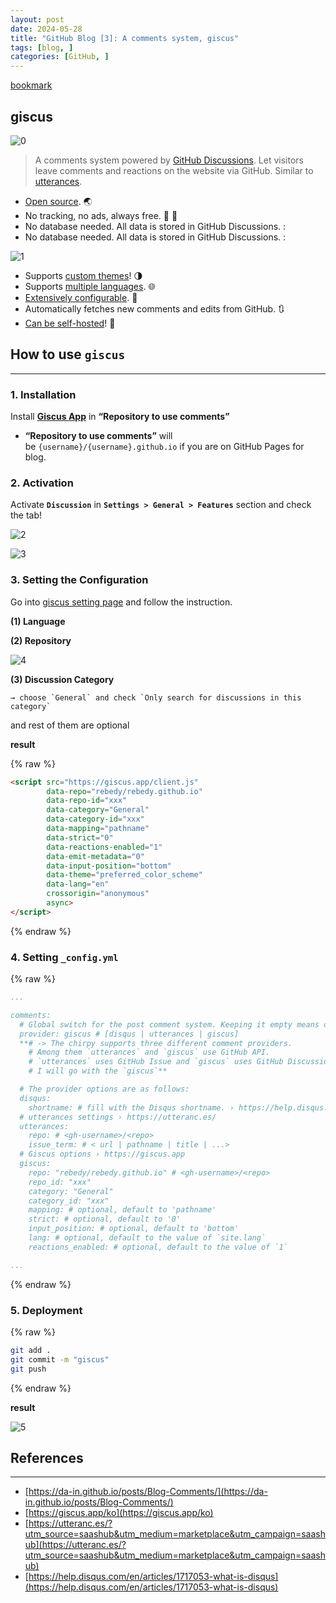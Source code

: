 ```yaml
---
layout: post
date: 2024-05-28
title: "GitHub Blog [3]: A comments system, giscus"
tags: [blog, ]
categories: [GitHub, ]
---
```



 


[bookmark](https://giscus.app/ko)



## giscus


![0](/assets/img/2024-05-28-GitHub-Blog-[3]:-A-comments-system,-giscus.md/0.png)


> A comments system powered by [GitHub Discussions](https://docs.github.com/en/discussions). Let visitors leave comments and reactions on the website via GitHub. Similar to [utterances](https://github.com/utterance/utterances).

- [Open source](https://github.com/giscus/giscus). 🌏
- No tracking, no ads, always free. 📡 🚫
- No database needed. All data is stored in GitHub Discussions. :
- No database needed. All data is stored in GitHub Discussions. :

![1](/assets/img/2024-05-28-GitHub-Blog-[3]:-A-comments-system,-giscus.md/1.png)

- Supports [custom themes](https://github.com/giscus/giscus/blob/main/ADVANCED-USAGE.md#data-theme)! 🌗
- Supports [multiple languages](https://github.com/giscus/giscus/blob/main/CONTRIBUTING.md#adding-localizations). 🌐
- [Extensively configurable](https://github.com/giscus/giscus/blob/main/ADVANCED-USAGE.md). 🔧
- Automatically fetches new comments and edits from GitHub. 🔃
- [Can be self-hosted](https://github.com/giscus/giscus/blob/main/SELF-HOSTING.md)! 🤳


## **How to use** **`giscus`** 


---



### 1. Installation


Install [**Giscus App**](https://github.com/apps/giscus) in **“Repository to use comments”**

- **“Repository to use comments”** will be `{username}/{username}.github.io` if you are on GitHub Pages for blog.


### 2. Activation


Activate **`Discussion`** in **`Settings > General > Features`** section and check the tab!


![2](/assets/img/2024-05-28-GitHub-Blog-[3]:-A-comments-system,-giscus.md/2.png)


![3](/assets/img/2024-05-28-GitHub-Blog-[3]:-A-comments-system,-giscus.md/3.png)



### 3. Setting the Configuration


Go into [giscus setting page](https://giscus.app/ko) and follow the instruction.


**(1) Language**


**(2) Repository**


![4](/assets/img/2024-05-28-GitHub-Blog-[3]:-A-comments-system,-giscus.md/4.png)


**(3) Discussion Category** 


	→ choose `General` and check `Only search for discussions in this category`


and rest of them are optional


**result**



{% raw %}
```html
<script src="https://giscus.app/client.js"
        data-repo="rebedy/rebedy.github.io"
        data-repo-id="xxx"
        data-category="General"
        data-category-id="xxx"
        data-mapping="pathname"
        data-strict="0"
        data-reactions-enabled="1"
        data-emit-metadata="0"
        data-input-position="bottom"
        data-theme="preferred_color_scheme"
        data-lang="en"
        crossorigin="anonymous"
        async>
</script>
```
{% endraw %}




### 4. Setting `_config.yml`



{% raw %}
```yaml
...

comments:
  # Global switch for the post comment system. Keeping it empty means disabled.
  provider: giscus # [disqus | utterances | giscus]
  **# -> The chirpy supports three different comment providers.
	# Among them `utterances` and `giscus` use GitHub API.
	# `utterances` uses GitHub Issue and `giscus` uses GitHub Discussion.
	# I will go with the `giscus`**

  # The provider options are as follows:
  disqus:
    shortname: # fill with the Disqus shortname. › https://help.disqus.com/en/articles/1717111-what-s-a-shortname
  # utterances settings › https://utteranc.es/
  utterances:
    repo: # <gh-username>/<repo>
    issue_term: # < url | pathname | title | ...>
  # Giscus options › https://giscus.app
  giscus:
    repo: "rebedy/rebedy.github.io" # <gh-username>/<repo>
    repo_id: "xxx"
    category: "General"
    category_id: "xxx"
    mapping: # optional, default to 'pathname'
    strict: # optional, default to '0'
    input_position: # optional, default to 'bottom'
    lang: # optional, default to the value of `site.lang`
    reactions_enabled: # optional, default to the value of `1`

...
```
{% endraw %}




### 5. Deployment



{% raw %}
```bash
git add .
git commit -m "giscus"
git push
```
{% endraw %}



**result**


![5](/assets/img/2024-05-28-GitHub-Blog-[3]:-A-comments-system,-giscus.md/5.png)



## References


---

- [https://da-in.github.io/posts/Blog-Comments/](https://da-in.github.io/posts/Blog-Comments/)
- [https://giscus.app/ko](https://giscus.app/ko)
- [https://utteranc.es/?utm_source=saashub&utm_medium=marketplace&utm_campaign=saashub](https://utteranc.es/?utm_source=saashub&utm_medium=marketplace&utm_campaign=saashub)
- [https://help.disqus.com/en/articles/1717053-what-is-disqus](https://help.disqus.com/en/articles/1717053-what-is-disqus)
